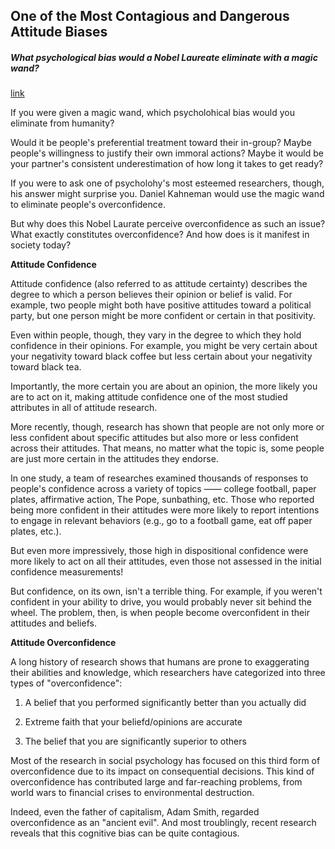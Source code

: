 ## One of the Most Contagious and Dangerous Attitude Biases

##### What psychological bias would a Nobel Laureate eliminate with a magic wand?

[link](https://www.psychologytoday.com/intl/blog/difference-opinion/202101/one-the-most-contagious-and-dangerous-attitude-biases)

If you were given a magic wand, which psycholohical bias would you eliminate from humanity?

Would it be people's preferential treatment toward their in-group? Maybe people's willingness to justify their own immoral actions? Maybe it would be your partner's consistent underestimation of how long it takes to get ready?

If you were to ask one of psycholohy's most esteemed researchers, though, his answer might surprise you. Daniel Kahneman would use the magic wand to eliminate people's overconfidence.

But why does this Nobel Laurate perceive overconfidence as such an issue? What exactly constitutes overconfidence? And how does is it manifest in society today?

**Attitude Confidence**

Attitude confidence (also referred to as attitude certainty) describes the degree to which a person believes their opinion or belief is valid. For example, two people might both have positive attitudes toward a political party, but one person might be more confident or certain in that positivity.

Even within people, though, they vary in the degree to which they hold confidence in their opinions. For example, you might be very certain about your negativity toward black coffee but less certain about your negativity toward black tea.

Importantly, the more certain you are about an opinion, the more likely you are to act on it, making attitude confidence one of the most studied attributes in all of attitude research.

More recently, though, research has shown that people are not only more or less confident about specific attitudes but also more or less confident across their attitudes. That means, no matter what the topic is, some people are just more certain in the attitudes they endorse.

In one study, a team of researches examined thousands of responses to people's confidence across a variety of topics —— college football, paper plates, affirmative action, The Pope, sunbathing, etc. Those who reported being more confident in their attitudes were more likely to report intentions to engage in relevant behaviors (e.g., go to a football game, eat off paper plates, etc.).

But even more impressively, those high in dispositional confidence were more likely to act on all their attitudes, even those not assessed in the initial confidence measurements!

But confidence, on its own, isn't a terrible thing. For example, if you weren't confident in your ability to drive, you would probably never sit behind the wheel. The problem, then, is when people become overconfident in their attitudes and beliefs.

**Attitude Overconfidence**

A long history of research shows that humans are prone to exaggerating their abilities and knowledge, which researchers have categorized into three types of "overconfidence":

1. A belief that you performed significantly better than you actually did

2. Extreme faith that your beliefd/opinions are accurate

3. The belief that you are significantly superior to others

Most of the research in social psychology has focused on this third form of overconfidence due to its impact on consequential decisions. This kind of overconfidence has contributed large and far-reaching problems, from world wars to financial crises to environmental destruction.

Indeed, even the father of capitalism, Adam Smith, regarded overconfidence as an "ancient evil". And most troublingly, recent research reveals that this cognitive bias can be quite contagious.





